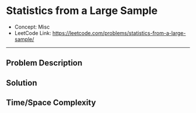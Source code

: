 # Statistics from a Large Sample

- Concept: Misc
- LeetCode Link: https://leetcode.com/problems/statistics-from-a-large-sample/

---

## Problem Description

## Solution

## Time/Space Complexity

